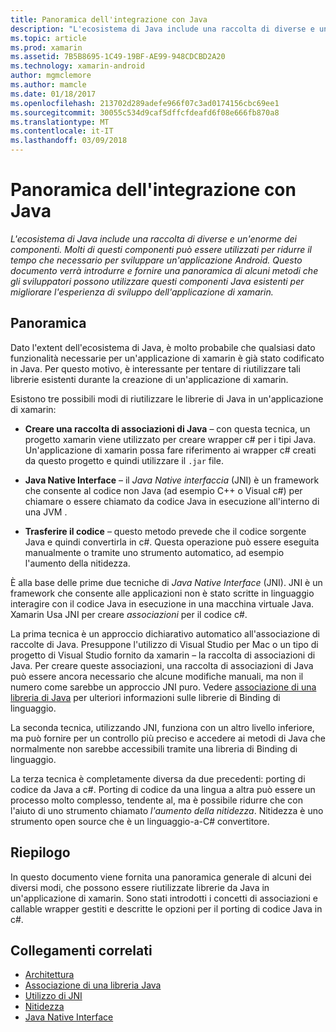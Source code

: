 ```yaml
---
title: Panoramica dell'integrazione con Java
description: "L'ecosistema di Java include una raccolta di diverse e un'enorme dei componenti. Molti di questi componenti può essere utilizzati per ridurre il tempo che necessario per sviluppare un'applicazione Android. Questo documento verrà introdurre e fornire una panoramica di alcuni metodi che gli sviluppatori possono utilizzare questi componenti Java esistenti per migliorare l'esperienza di sviluppo dell'applicazione di xamarin."
ms.topic: article
ms.prod: xamarin
ms.assetid: 7B5B8695-1C49-19BF-AE99-948CDCBD2A20
ms.technology: xamarin-android
author: mgmclemore
ms.author: mamcle
ms.date: 01/18/2017
ms.openlocfilehash: 213702d289adefe966f07c3ad0174156cbc69ee1
ms.sourcegitcommit: 30055c534d9caf5dffcfdeafd6f08e666fb870a8
ms.translationtype: MT
ms.contentlocale: it-IT
ms.lasthandoff: 03/09/2018
---
```

# <a name="java-integration-overview"></a>Panoramica dell'integrazione con Java

_L'ecosistema di Java include una raccolta di diverse e un'enorme dei componenti. Molti di questi componenti può essere utilizzati per ridurre il tempo che necessario per sviluppare un'applicazione Android. Questo documento verrà introdurre e fornire una panoramica di alcuni metodi che gli sviluppatori possono utilizzare questi componenti Java esistenti per migliorare l'esperienza di sviluppo dell'applicazione di xamarin._


## <a name="overview"></a>Panoramica

Dato l'extent dell'ecosistema di Java, è molto probabile che qualsiasi dato funzionalità necessarie per un'applicazione di xamarin è già stato codificato in Java. Per questo motivo, è interessante per tentare di riutilizzare tali librerie esistenti durante la creazione di un'applicazione di xamarin. 

Esistono tre possibili modi di riutilizzare le librerie di Java in un'applicazione di xamarin: 

-   **Creare una raccolta di associazioni di Java** &ndash; con questa tecnica, un progetto xamarin viene utilizzato per creare wrapper c# per i tipi Java. Un'applicazione di xamarin possa fare riferimento ai wrapper c# creati da questo progetto e quindi utilizzare il `.jar` file. 

-   **Java Native Interface** &ndash; il *Java Native* *interfaccia* (JNI) è un framework che consente al codice non Java (ad esempio C++ o Visual c#) per chiamare o essere chiamato da codice Java in esecuzione all'interno di una JVM . 

-   **Trasferire il codice** &ndash; questo metodo prevede che il codice sorgente Java e quindi convertirla in c#. Questa operazione può essere eseguita manualmente o tramite uno strumento automatico, ad esempio l'aumento della nitidezza. 

È alla base delle prime due tecniche di *Java Native Interface* (JNI). JNI è un framework che consente alle applicazioni non è stato scritte in linguaggio interagire con il codice Java in esecuzione in una macchina virtuale Java. Xamarin Usa JNI per creare *associazioni* per il codice c#. 

La prima tecnica è un approccio dichiarativo automatico all'associazione di raccolte di Java. Presuppone l'utilizzo di Visual Studio per Mac o un tipo di progetto di Visual Studio fornito da xamarin &ndash; la raccolta di associazioni di Java. Per creare queste associazioni, una raccolta di associazioni di Java può essere ancora necessario che alcune modifiche manuali, ma non il numero come sarebbe un approccio JNI puro. Vedere [associazione di una libreria di Java](~/android/platform/binding-java-library/index.md) per ulteriori informazioni sulle librerie di Binding di linguaggio. 

La seconda tecnica, utilizzando JNI, funziona con un altro livello inferiore, ma può fornire per un controllo più preciso e accedere ai metodi di Java che normalmente non sarebbe accessibili tramite una libreria di Binding di linguaggio. 

La terza tecnica è completamente diversa da due precedenti: porting di codice da Java a c#. Porting di codice da una lingua a altra può essere un processo molto complesso, tendente al, ma è possibile ridurre che con l'aiuto di uno strumento chiamato *l'aumento della nitidezza*. Nitidezza è uno strumento open source che è un linguaggio-a-C# convertitore. 



## <a name="summary"></a>Riepilogo

In questo documento viene fornita una panoramica generale di alcuni dei diversi modi, che possono essere riutilizzate librerie da Java in un'applicazione di xamarin. Sono stati introdotti i concetti di associazioni e callable wrapper gestiti e descritte le opzioni per il porting di codice Java in c#. 


## <a name="related-links"></a>Collegamenti correlati

- [Architettura](~/android/internals/architecture.md)
- [Associazione di una libreria Java](~/android/platform/binding-java-library/index.md)
- [Utilizzo di JNI](~/android/platform/java-integration/working-with-jni.md)
- [Nitidezza](https://github.com/slluis/sharpen)
- [Java Native Interface](http://docs.oracle.com/javase/7/docs/technotes~/jni/index.html)
